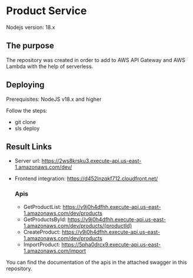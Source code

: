 # Product Service

Nodejs version: 18.x

## The purpose

The repository was created in order to add to AWS API Gateway and AWS Lambda with the help of serverless.

## Deploying

Prerequisites: NodeJS v18.x and higher

Follow the steps:

- git clone
- sls deploy

## Result Links
  - Server url: https://2ws8krsku3.execute-api.us-east-1.amazonaws.com/dev/
  - Frontend integration: https://d452lnzqkf712.cloudfront.net/
    
    ### Apis
    - GetProductList: https://v9j0h4dfhh.execute-api.us-east-1.amazonaws.com/dev/products
    - GetProductsById: https://v9j0h4dfhh.execute-api.us-east-1.amazonaws.com/dev/products/{productId}
    - CreateProduct: https://v9j0h4dfhh.execute-api.us-east-1.amazonaws.com/dev/products
    - ImportProduct: https://5pha0drcx9.execute-api.us-east-1.amazonaws.com/import

You can find the documentation of the apis in the attached swagger in this repository.
